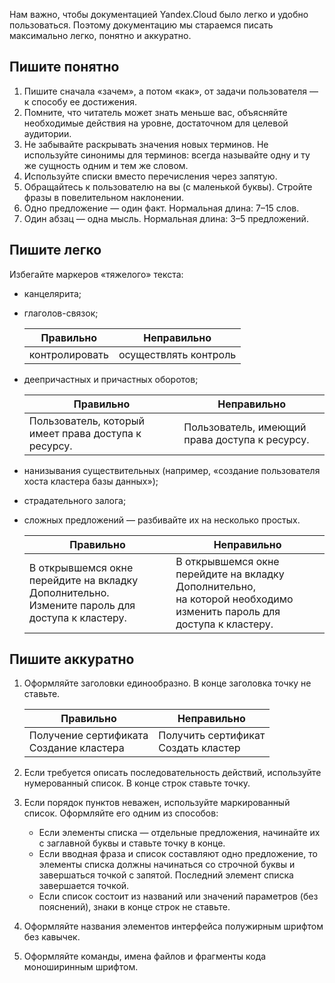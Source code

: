 Нам важно, чтобы документацией Yandex.Cloud было легко и удобно пользоваться. Поэтому документацию мы стараемся писать максимально легко, понятно и аккуратно.

## Пишите понятно

1. Пишите сначала «зачем», а потом «как», от задачи пользователя — к способу ее достижения. 
1. Помните, что читатель может знать меньше вас, объясняйте необходимые действия на уровне, достаточном для целевой аудитории. 
1. Не забывайте раскрывать значения новых терминов. Не используйте синонимы для терминов: всегда называйте одну и ту же сущность одним и тем же словом. 
1. Используйте списки вместо перечисления через запятую. 
1. Обращайтесь к пользователю на вы (с маленькой буквы). Стройте фразы в повелительном наклонении. 
1. Одно предложение — один факт. Нормальная длина: 7–15 слов. 
1. Один абзац — одна мысль. Нормальная длина: 3–5 предложений.

## Пишите легко

Избегайте маркеров «тяжелого» текста: 

* канцелярита; 
* глаголов-связок; 

    Правильно | Неправильно
    --------- | -----------
    контролировать | осуществлять контроль

* деепричастных и причастных оборотов;

    Правильно | Неправильно
    --------- | -----------
    Пользователь, который имеет права доступа к ресурсу. | Пользователь, имеющий права доступа к ресурсу.

* нанизывания существительных (например, «создание пользователя хоста кластера базы данных»); 
* страдательного залога; 
* сложных предложений — разбивайте их на несколько простых. 

    Правильно | Неправильно
    --------- | -----------
    В открывшемся окне перейдите на вкладку Дополнительно. <br/> Измените пароль для доступа к кластеру. | В открывшемся окне перейдите на вкладку Дополнительно, <br/> на которой необходимо изменить пароль для доступа к кластеру.

## Пишите аккуратно

1. Оформляйте заголовки единообразно. В конце заголовка точку не ставьте. 

    Правильно | Неправильно
    --------- | -----------
    Получение сертификата <br/> Создание кластера | Получить сертификат <br/> Создать кластер |  

1. Если требуется описать последовательность действий, используйте нумерованный список. В конце строк ставьте точку. 
1. Если порядок пунктов неважен, используйте маркированный список. Оформляйте его одним из способов: 

    * Если элементы списка — отдельные предложения, начинайте их с заглавной буквы и ставьте точку в конце. 
    * Если вводная фраза и список составляют одно предложение, то элементы списка должны начинаться со строчной буквы и завершаться точкой с запятой. Последний элемент списка завершается точкой. 
    * Если список состоит из названий или значений параметров (без пояснений), знаки в конце строк не ставьте. 

1. Оформляйте названия элементов интерфейса полужирным шрифтом без кавычек. 
1. Оформляйте команды, имена файлов и фрагменты кода моноширинным шрифтом.
